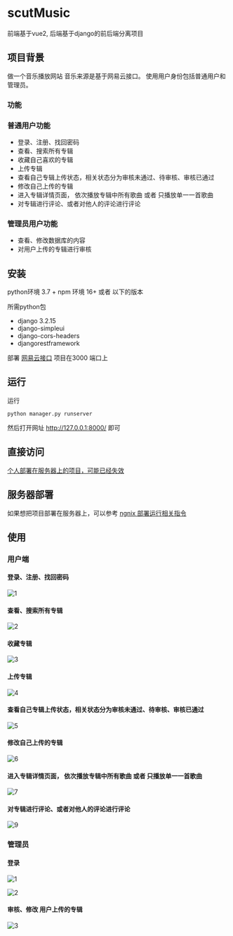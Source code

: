 # scutMusic
前端基于vue2, 后端基于django的前后端分离项目

## 项目背景
做一个音乐播放网站
音乐来源是基于网易云接口。
使用用户身份包括普通用户和管理员。

### 功能
### 普通用户功能
- 登录、注册、找回密码
- 查看、搜索所有专辑
- 收藏自己喜欢的专辑
- 上传专辑
- 查看自己专辑上传状态，相关状态分为审核未通过、待审核、审核已通过
- 修改自己上传的专辑
- 进入专辑详情页面， 依次播放专辑中所有歌曲 或者 只播放单一一首歌曲
- 对专辑进行评论、或者对他人的评论进行评论
### 管理员用户功能
- 查看、修改数据库的内容
- 对用户上传的专辑进行审核 

## 安装
python环境 3.7 +
npm 环境 16+ 或者 以下的版本

所需python包 
- django 3.2.15  
- django-simpleui
- django-cors-headers
- djangorestframework


部署 [网易云接口](https://github.com/Binaryify/NeteaseCloudMusicApi) 项目在3000 端口上
## 运行
运行
``` 
python manager.py runserver
``` 
然后打开网址 http://127.0.0.1:8000/ 即可

## 直接访问
[个人部署在服务器上的项目，可能已经失效](http://140.82.50.156/)

## 服务器部署
如果想把项目部署在服务器上，可以参考 [ngnix 部署运行相关指令](https://gist.github.com/mediocrer/db848bdb4a02ee0ce788cbe4d1170de0)

## 使用
### 用户端
#### 登录、注册、找回密码
![1](https://user-images.githubusercontent.com/78332649/216554326-70ba5853-f12b-4d2b-9023-012a198072cb.png)

#### 查看、搜索所有专辑
![2](https://user-images.githubusercontent.com/78332649/216554591-c3a61020-aa72-452c-8c32-2e9b36e87bd5.png)

#### 收藏专辑
![3](https://user-images.githubusercontent.com/78332649/216555206-ac256935-8fd7-4f11-8e3c-065f0975ebac.png)

#### 上传专辑

![4](https://user-images.githubusercontent.com/78332649/216555679-229f6a9b-147e-48e8-b448-14858d5cccdd.png)

#### 查看自己专辑上传状态，相关状态分为审核未通过、待审核、审核已通过

![5](https://user-images.githubusercontent.com/78332649/216555953-6f14ec8d-ea96-4c65-b86a-f6bdf05df422.png)

#### 修改自己上传的专辑

![6](https://user-images.githubusercontent.com/78332649/216556088-7a1a5a90-f29b-4cb7-9084-ec8ac5d65ce2.png)

#### 进入专辑详情页面， 依次播放专辑中所有歌曲 或者 只播放单一一首歌曲

![7](https://user-images.githubusercontent.com/78332649/216556313-35dc617f-bff9-44ad-9a1b-1e438bae5e4b.png)

#### 对专辑进行评论、或者对他人的评论进行评论

![9](https://user-images.githubusercontent.com/78332649/216556488-4530603d-065e-4a7b-9d1c-b4f6447ea864.png)

### 管理员

#### 登录
![1](https://user-images.githubusercontent.com/78332649/216556922-6f28fc53-740e-4125-aa9b-387a651bffc0.png)

![2](https://user-images.githubusercontent.com/78332649/216556927-fd506d7f-e776-4ac1-9e43-58ff89e9697c.png)

#### 审核、修改 用户上传的专辑
![3](https://user-images.githubusercontent.com/78332649/216556931-8f1143be-cf71-40fb-9d99-cfcc523f195f.png)